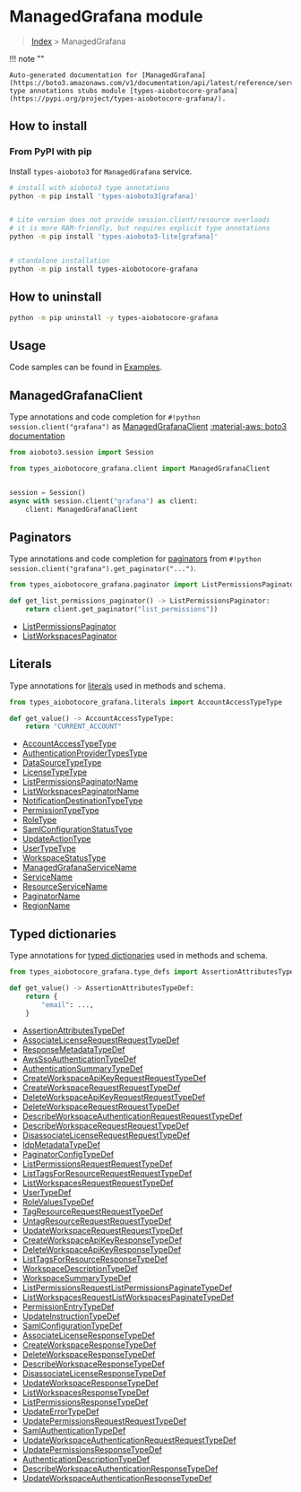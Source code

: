 # ManagedGrafana module

> [Index](../README.md) > ManagedGrafana


!!! note ""

    Auto-generated documentation for [ManagedGrafana](https://boto3.amazonaws.com/v1/documentation/api/latest/reference/services/grafana.html#ManagedGrafana)
    type annotations stubs module [types-aiobotocore-grafana](https://pypi.org/project/types-aiobotocore-grafana/).

## How to install



### From PyPI with pip

Install `types-aioboto3` for `ManagedGrafana` service.

```bash
# install with aioboto3 type annotations
python -m pip install 'types-aioboto3[grafana]'


# Lite version does not provide session.client/resource overloads
# it is more RAM-friendly, but requires explicit type annotations
python -m pip install 'types-aioboto3-lite[grafana]'


# standalone installation
python -m pip install types-aiobotocore-grafana
```



## How to uninstall

```bash
python -m pip uninstall -y types-aiobotocore-grafana
```

## Usage

Code samples can be found in [Examples](./usage.md).

## ManagedGrafanaClient

Type annotations and code completion for  `#!python session.client("grafana")` as [ManagedGrafanaClient](./client.md)
[:material-aws: boto3 documentation](https://boto3.amazonaws.com/v1/documentation/api/latest/reference/services/grafana.html#ManagedGrafana.Client)

```python title="Usage example"
from aioboto3.session import Session

from types_aiobotocore_grafana.client import ManagedGrafanaClient


session = Session()
async with session.client("grafana") as client:
    client: ManagedGrafanaClient
```


## Paginators

Type annotations and code completion for
[paginators](./paginators.md)
from `#!python session.client("grafana").get_paginator("...")`.

```python title="Usage example"
from types_aiobotocore_grafana.paginator import ListPermissionsPaginator

def get_list_permissions_paginator() -> ListPermissionsPaginator:
    return client.get_paginator("list_permissions"))
```

- [ListPermissionsPaginator](./paginators.md#listpermissionspaginator)
- [ListWorkspacesPaginator](./paginators.md#listworkspacespaginator)








## Literals

Type annotations for [literals](./literals.md) used in methods and schema.

```python title="Usage example"
from types_aiobotocore_grafana.literals import AccountAccessTypeType

def get_value() -> AccountAccessTypeType:
    return "CURRENT_ACCOUNT"
```

- [AccountAccessTypeType](./literals.md#accountaccesstypetype)
- [AuthenticationProviderTypesType](./literals.md#authenticationprovidertypestype)
- [DataSourceTypeType](./literals.md#datasourcetypetype)
- [LicenseTypeType](./literals.md#licensetypetype)
- [ListPermissionsPaginatorName](./literals.md#listpermissionspaginatorname)
- [ListWorkspacesPaginatorName](./literals.md#listworkspacespaginatorname)
- [NotificationDestinationTypeType](./literals.md#notificationdestinationtypetype)
- [PermissionTypeType](./literals.md#permissiontypetype)
- [RoleType](./literals.md#roletype)
- [SamlConfigurationStatusType](./literals.md#samlconfigurationstatustype)
- [UpdateActionType](./literals.md#updateactiontype)
- [UserTypeType](./literals.md#usertypetype)
- [WorkspaceStatusType](./literals.md#workspacestatustype)
- [ManagedGrafanaServiceName](./literals.md#managedgrafanaservicename)
- [ServiceName](./literals.md#servicename)
- [ResourceServiceName](./literals.md#resourceservicename)
- [PaginatorName](./literals.md#paginatorname)
- [RegionName](./literals.md#regionname)




## Typed dictionaries

Type annotations for [typed dictionaries](./type_defs.md) used in methods and schema.

```python title="Usage example"
from types_aiobotocore_grafana.type_defs import AssertionAttributesTypeDef

def get_value() -> AssertionAttributesTypeDef:
    return {
        "email": ...,
    }
```

- [AssertionAttributesTypeDef](./type_defs.md#assertionattributestypedef)
- [AssociateLicenseRequestRequestTypeDef](./type_defs.md#associatelicenserequestrequesttypedef)
- [ResponseMetadataTypeDef](./type_defs.md#responsemetadatatypedef)
- [AwsSsoAuthenticationTypeDef](./type_defs.md#awsssoauthenticationtypedef)
- [AuthenticationSummaryTypeDef](./type_defs.md#authenticationsummarytypedef)
- [CreateWorkspaceApiKeyRequestRequestTypeDef](./type_defs.md#createworkspaceapikeyrequestrequesttypedef)
- [CreateWorkspaceRequestRequestTypeDef](./type_defs.md#createworkspacerequestrequesttypedef)
- [DeleteWorkspaceApiKeyRequestRequestTypeDef](./type_defs.md#deleteworkspaceapikeyrequestrequesttypedef)
- [DeleteWorkspaceRequestRequestTypeDef](./type_defs.md#deleteworkspacerequestrequesttypedef)
- [DescribeWorkspaceAuthenticationRequestRequestTypeDef](./type_defs.md#describeworkspaceauthenticationrequestrequesttypedef)
- [DescribeWorkspaceRequestRequestTypeDef](./type_defs.md#describeworkspacerequestrequesttypedef)
- [DisassociateLicenseRequestRequestTypeDef](./type_defs.md#disassociatelicenserequestrequesttypedef)
- [IdpMetadataTypeDef](./type_defs.md#idpmetadatatypedef)
- [PaginatorConfigTypeDef](./type_defs.md#paginatorconfigtypedef)
- [ListPermissionsRequestRequestTypeDef](./type_defs.md#listpermissionsrequestrequesttypedef)
- [ListTagsForResourceRequestRequestTypeDef](./type_defs.md#listtagsforresourcerequestrequesttypedef)
- [ListWorkspacesRequestRequestTypeDef](./type_defs.md#listworkspacesrequestrequesttypedef)
- [UserTypeDef](./type_defs.md#usertypedef)
- [RoleValuesTypeDef](./type_defs.md#rolevaluestypedef)
- [TagResourceRequestRequestTypeDef](./type_defs.md#tagresourcerequestrequesttypedef)
- [UntagResourceRequestRequestTypeDef](./type_defs.md#untagresourcerequestrequesttypedef)
- [UpdateWorkspaceRequestRequestTypeDef](./type_defs.md#updateworkspacerequestrequesttypedef)
- [CreateWorkspaceApiKeyResponseTypeDef](./type_defs.md#createworkspaceapikeyresponsetypedef)
- [DeleteWorkspaceApiKeyResponseTypeDef](./type_defs.md#deleteworkspaceapikeyresponsetypedef)
- [ListTagsForResourceResponseTypeDef](./type_defs.md#listtagsforresourceresponsetypedef)
- [WorkspaceDescriptionTypeDef](./type_defs.md#workspacedescriptiontypedef)
- [WorkspaceSummaryTypeDef](./type_defs.md#workspacesummarytypedef)
- [ListPermissionsRequestListPermissionsPaginateTypeDef](./type_defs.md#listpermissionsrequestlistpermissionspaginatetypedef)
- [ListWorkspacesRequestListWorkspacesPaginateTypeDef](./type_defs.md#listworkspacesrequestlistworkspacespaginatetypedef)
- [PermissionEntryTypeDef](./type_defs.md#permissionentrytypedef)
- [UpdateInstructionTypeDef](./type_defs.md#updateinstructiontypedef)
- [SamlConfigurationTypeDef](./type_defs.md#samlconfigurationtypedef)
- [AssociateLicenseResponseTypeDef](./type_defs.md#associatelicenseresponsetypedef)
- [CreateWorkspaceResponseTypeDef](./type_defs.md#createworkspaceresponsetypedef)
- [DeleteWorkspaceResponseTypeDef](./type_defs.md#deleteworkspaceresponsetypedef)
- [DescribeWorkspaceResponseTypeDef](./type_defs.md#describeworkspaceresponsetypedef)
- [DisassociateLicenseResponseTypeDef](./type_defs.md#disassociatelicenseresponsetypedef)
- [UpdateWorkspaceResponseTypeDef](./type_defs.md#updateworkspaceresponsetypedef)
- [ListWorkspacesResponseTypeDef](./type_defs.md#listworkspacesresponsetypedef)
- [ListPermissionsResponseTypeDef](./type_defs.md#listpermissionsresponsetypedef)
- [UpdateErrorTypeDef](./type_defs.md#updateerrortypedef)
- [UpdatePermissionsRequestRequestTypeDef](./type_defs.md#updatepermissionsrequestrequesttypedef)
- [SamlAuthenticationTypeDef](./type_defs.md#samlauthenticationtypedef)
- [UpdateWorkspaceAuthenticationRequestRequestTypeDef](./type_defs.md#updateworkspaceauthenticationrequestrequesttypedef)
- [UpdatePermissionsResponseTypeDef](./type_defs.md#updatepermissionsresponsetypedef)
- [AuthenticationDescriptionTypeDef](./type_defs.md#authenticationdescriptiontypedef)
- [DescribeWorkspaceAuthenticationResponseTypeDef](./type_defs.md#describeworkspaceauthenticationresponsetypedef)
- [UpdateWorkspaceAuthenticationResponseTypeDef](./type_defs.md#updateworkspaceauthenticationresponsetypedef)

